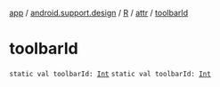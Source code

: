 [app](../../../index.md) / [android.support.design](../../index.md) / [R](../index.md) / [attr](index.md) / [toolbarId](./toolbar-id.md)

# toolbarId

`static val toolbarId: `[`Int`](https://kotlinlang.org/api/latest/jvm/stdlib/kotlin/-int/index.html)
`static val toolbarId: `[`Int`](https://kotlinlang.org/api/latest/jvm/stdlib/kotlin/-int/index.html)